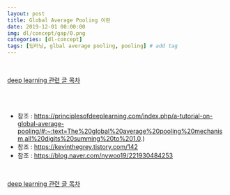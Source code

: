 ```yaml
---
layout: post
title: Global Average Pooling 이란
date: 2019-12-01 00:00:00
img: dl/concept/gap/0.png
categories: [dl-concept] 
tags: [딥러닝, glbal average pooling, pooling] # add tag
---
```


<br>

[deep learning 관련 글 목차](https://gaussian37.github.io/dl-concept-table/)

<br>

<br>

- 참조 : https://principlesofdeeplearning.com/index.php/a-tutorial-on-global-average-pooling/#:~:text=The%20global%20average%20pooling%20mechanism,all%20digits%20summing%20to%201.0.)
- 참조 : https://kevinthegrey.tistory.com/142
- 참조 : https://blog.naver.com/nywoo19/221930484253


<br>

[deep learning 관련 글 목차](https://gaussian37.github.io/dl-concept-table/)

<br>